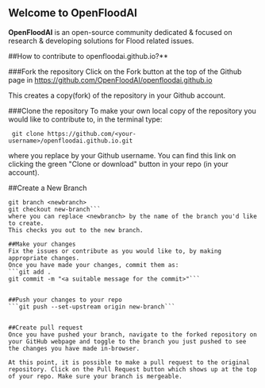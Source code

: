## Welcome to OpenFloodAI

**OpenFloodAI** is an open-source community dedicated & focused on research & developing solutions for Flood related issues.


##How to contribute to openfloodai.github.io?**

###Fork the repository
Click on the Fork button at the top of the Github page in https://github.com/OpenFloodAI/openfloodai.github.io

This creates a copy(fork) of the repository in your Github account.

###Clone the repository
To make your own local copy of the repository you would like to contribute to, in the terminal type:

``` git clone https://github.com/<your-username>/openfloodai.github.io.git```

where you replace <your-username> by your Github username. You can find this link on clicking the green "Clone or download" button in your repo (in your account).


##Create a New Branch
```cd openfloodai.github.io
git branch <newbranch>
git checkout new-branch```
where you can replace <newbranch> by the name of the branch you'd like to create.
This checks you out to the new branch.

##Make your changes
Fix the issues or contribute as you would like to, by making appropriate changes.
Once you have made your changes, commit them as:
```git add .
git commit -m "<a suitable message for the commit>"```


##Push your changes to your repo
```git push --set-upstream origin new-branch```


##Create pull request
Once you have pushed your branch, navigate to the forked repository on your GitHub webpage and toggle to the branch you just pushed to see the changes you have made in-browser.

At this point, it is possible to make a pull request to the original repository. Click on the Pull Request button which shows up at the top of your repo. Make sure your branch is mergeable.



